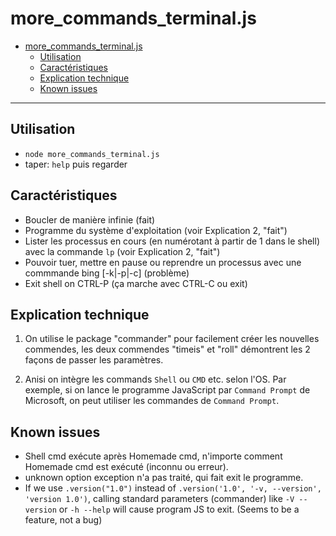 # more_commands_terminal.js
- [more\_commands\_terminal.js](#more_commands_terminaljs)
  - [Utilisation](#utilisation)
  - [Caractéristiques](#caractéristiques)
  - [Explication technique](#explication-technique)
  - [Known issues](#known-issues)
---
## Utilisation
* `node more_commands_terminal.js`
* taper: `help` puis regarder

## Caractéristiques
* Boucler de manière infinie (fait)
* Programme du système d'exploitation (voir Explication 2, "fait")
* Lister les processus en cours (en numérotant à partir de 1 dans le shell) avec la commande `lp` (voir Explication 2, "fait")
* Pouvoir tuer, mettre en pause ou reprendre un processus avec une commmande bing [-k|-p|-c] <processId> (problème)
* Exit shell on CTRL-P (ça marche avec CTRL-C ou exit)
## Explication technique

1. On utilise le package "commander" pour facilement créer les nouvelles commendes, les deux commendes "timeis" et "roll" démontrent les 2 façons de passer les paramètres.

2. Anisi on intègre les commands `Shell` ou `CMD` etc. selon l'OS. Par exemple, si on lance le programme JavaScript par `Command Prompt` de Microsoft, on peut utiliser les commandes de `Command Prompt`.
## Known issues
* Shell cmd exécute après Homemade cmd, n'importe comment Homemade cmd est exécuté (inconnu ou erreur).
* unknown option exception n'a pas traité, qui fait exit le programme.
* If we use `.version("1.0")` instead of `.version('1.0', '-v, --version', 'version 1.0')`, calling standard parameters (commander) like `-V --version` or `-h --help` will cause program JS to exit. (Seems to be a feature, not a bug)